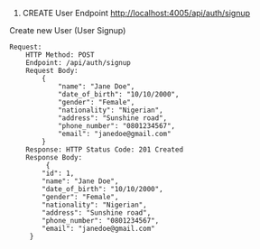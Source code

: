 1. CREATE User Endpoint [http://localhost:4005/api/auth/signup](http://localhost:4005/api/auth/signup)  

Create new User (User Signup)  

    Request:  
        HTTP Method: POST  
        Endpoint: /api/auth/signup
        Request Body:
            { 
                "name": "Jane Doe", 
                "date_of_birth": "10/10/2000",
                "gender": "Female", 
                "nationality": "Nigerian",
                "address": "Sunshine road", 
                "phone_number": "0801234567", 
                "email": "janedoe@gmail.com"
            }
        Response: HTTP Status Code: 201 Created
        Response Body:
             { 
            "id": 1,
            "name": "Jane Doe", 
            "date_of_birth": "10/10/2000",
            "gender": "Female", 
            "nationality": "Nigerian",
            "address": "Sunshine road", 
            "phone_number": "0801234567", 
            "email": "janedoe@gmail.com"
         }